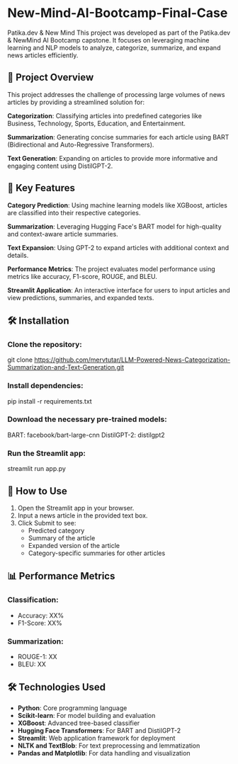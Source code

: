 # New-Mind-AI-Bootcamp-Final-Case
Patika.dev &amp; New Mind
This project was developed as part of the Patika.dev & NewMind AI Bootcamp capstone. It focuses on leveraging machine learning and NLP models to analyze, categorize, summarize, and expand news articles efficiently.
## 🚀 Project Overview
This project addresses the challenge of processing large volumes of news articles by providing a streamlined solution for:

**Categorization**: Classifying articles into predefined categories like Business, Technology, Sports, Education, and Entertainment.

**Summarization**: Generating concise summaries for each article using BART (Bidirectional and Auto-Regressive Transformers).

**Text Generation**: Expanding on articles to provide more informative and engaging content using DistilGPT-2.

## 🧰 Key Features
**Category Prediction**: Using machine learning models like XGBoost, articles are classified into their respective categories.

**Summarization**: Leveraging Hugging Face's BART model for high-quality and context-aware article summaries.

**Text Expansion**: Using GPT-2 to expand articles with additional context and details.

**Performance Metrics**: The project evaluates model performance using metrics like accuracy, F1-score, ROUGE, and BLEU.

**Streamlit Application**: An interactive interface for users to input articles and view predictions, summaries, and expanded texts.

## 🛠️ Installation
 
### Clone the repository:
git clone https://github.com/mervtutar/LLM-Powered-News-Categorization-Summarization-and-Text-Generation.git

### Install dependencies:
pip install -r requirements.txt

### Download the necessary pre-trained models:
BART: facebook/bart-large-cnn
DistilGPT-2: distilgpt2

### Run the Streamlit app:
streamlit run app.py


## 🧪 How to Use
1. Open the Streamlit app in your browser.
2. Input a news article in the provided text box.
3. Click Submit to see:
   - Predicted category
   - Summary of the article
   - Expanded version of the article
   - Category-specific summaries for other articles

## 📊 Performance Metrics

### Classification:
- Accuracy: XX%
- F1-Score: XX%

### Summarization:
- ROUGE-1: XX
- BLEU: XX

## 🛠️ Technologies Used
- **Python**: Core programming language
- **Scikit-learn**: For model building and evaluation
- **XGBoost**: Advanced tree-based classifier
- **Hugging Face Transformers**: For BART and DistilGPT-2
- **Streamlit**: Web application framework for deployment
- **NLTK and TextBlob**: For text preprocessing and lemmatization
- **Pandas and Matplotlib**: For data handling and visualization

